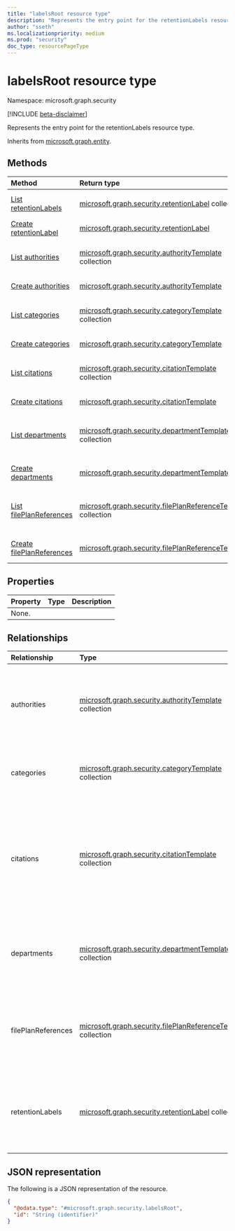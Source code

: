 ```yaml
---
title: "labelsRoot resource type"
description: "Represents the entry point for the retentionLabels resource type."
author: "sseth"
ms.localizationpriority: medium
ms.prod: "security"
doc_type: resourcePageType
---
```


# labelsRoot resource type

Namespace: microsoft.graph.security

[!INCLUDE [beta-disclaimer](../../includes/beta-disclaimer.md)]

Represents the entry point for the retentionLabels resource type.


Inherits from [microsoft.graph.entity](../resources/entity.md).

## Methods
|Method|Return type|Description|
|:---|:---|:---|
|[List retentionLabels](../api/security-labelsroot-list-retentionlabel.md)|[microsoft.graph.security.retentionLabel](../resources/security-retentionlabel.md) collection |Get a list of the [retentionLabel](../resources/security-retentionlabel.md) objects and their properties.|
|[Create retentionLabel](../api/security-labelsroot-post-retentionlabel.md)|[microsoft.graph.security.retentionLabel](../resources/security-retentionlabel.md)|Create a new [retentionLabel](../resources/security-retentionlabel.md) object.|
|[List authorities](../api/security-labelsroot-list-authorities.md)|[microsoft.graph.security.authorityTemplate](../resources/security-authoritytemplate.md) collection|Get the authorityTemplate resources from the authorities navigation property.|
|[Create authorities](../api/security-labelsroot-post-authorities.md)|[microsoft.graph.security.authorityTemplate](../resources/security-authoritytemplate.md)|Create a new authorityTemplate object.|
|[List categories](../api/security-labelsroot-list-categories.md)|[microsoft.graph.security.categoryTemplate](../resources/security-categorytemplate.md) collection|Get the categoryTemplate resources from the categories navigation property.|
|[Create categories](../api/security-labelsroot-post-categories.md)|[microsoft.graph.security.categoryTemplate](../resources/security-categorytemplate.md)|Create a new categoryTemplate object.|
|[List citations](../api/security-labelsroot-list-citations.md)|[microsoft.graph.security.citationTemplate](../resources/security-citationtemplate.md) collection|Get the citationTemplate resources from the citations navigation property.|
|[Create citations](../api/security-labelsroot-post-citations.md)|[microsoft.graph.security.citationTemplate](../resources/security-citationtemplate.md)|Create a new citationTemplate object.|
|[List departments](../api/security-labelsroot-list-departments.md)|[microsoft.graph.security.departmentTemplate](../resources/security-departmenttemplate.md) collection|Get the departmentTemplate resources from the departments navigation property.|
|[Create departments](../api/security-labelsroot-post-departments.md)|[microsoft.graph.security.departmentTemplate](../resources/security-departmenttemplate.md)|Create a new departmentTemplate object.|
|[List filePlanReferences](../api/security-labelsroot-list-fileplanreferences.md)|[microsoft.graph.security.filePlanReferenceTemplate](../resources/security-fileplanreferencetemplate.md) collection|Get the filePlanReferenceTemplate resources from the filePlanReferences navigation property.|
|[Create filePlanReferences](../api/security-labelsroot-post-fileplanreferences.md)|[microsoft.graph.security.filePlanReferenceTemplate](../resources/security-fileplanreferencetemplate.md)|Create a new filePlanReferenceTemplate object.|

## Properties
|Property|Type|Description|
|:---|:---|:---|
|None.|



## Relationships
|Relationship|Type|Description|
|:---|:---|:---|
|authorities|[microsoft.graph.security.authorityTemplate](../resources/security-authoritytemplate.md) collection|Specifies the underlying authority that describes the type of content to be retained and its retention schedule.|
|categories|[microsoft.graph.security.categoryTemplate](../resources/security-categorytemplate.md) collection|Specifies a group of similar types of content in a particular department.|
|citations|[microsoft.graph.security.citationTemplate](../resources/security-citationtemplate.md) collection|The specific rule or regulation created by a jurisdiction used to determine whether certain labels and content should be retained or deleted.|
|departments|[microsoft.graph.security.departmentTemplate](../resources/security-departmenttemplate.md) collection|Specifies the department or business unit of an organization to which a label belongs.|
|filePlanReferences|[microsoft.graph.security.filePlanReferenceTemplate](../resources/security-fileplanreferencetemplate.md) collection|Specifies a unique alpha-numeric identifier for an organization’s retention schedule.|
|retentionLabels|[microsoft.graph.security.retentionLabel](../resources/security-retentionlabel.md) collection|Represents how customers can manage their data, whether and for how long to retain or delete it.|


## JSON representation
The following is a JSON representation of the resource.
<!-- {
  "blockType": "resource",
  "keyProperty": "id",
  "@odata.type": "microsoft.graph.security.labelsRoot",
  "baseType": "microsoft.graph.entity",
  "openType": false
}
-->
``` json
{
  "@odata.type": "#microsoft.graph.security.labelsRoot",
  "id": "String (identifier)"
}
```

